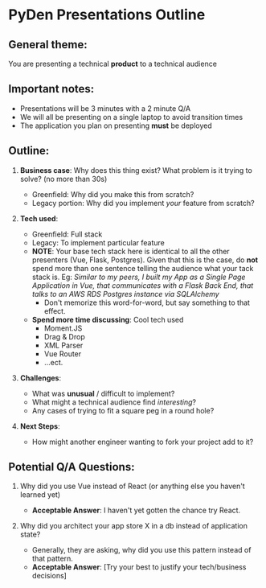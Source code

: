 # PyDen Presentations Outline

## General theme:
You are presenting a technical **product** to a technical audience

## Important notes:
- Presentations will be 3 minutes with a 2 minute Q/A
- We will all be presenting on a single laptop to avoid transition times
- The application you plan on presenting **must** be deployed

## Outline:
1.  **Business case**:  Why does this thing exist?  What problem is it trying to solve? (no more than 30s)
    - Greenfield: Why did you make this from scratch?
    - Legacy portion: Why did you implement _your_ feature from scratch?

2.  **Tech used**:
    - Greenfield: Full stack
    - Legacy: To implement particular feature
    - **NOTE**: Your base tech stack here is identical to all the other presenters (Vue, Flask, Postgres). Given that this is the case, do **not** spend more than one sentence telling the audience what your tack stack is.  Eg: *Similar to my peers, I built my App as a Single Page Application in Vue, that communicates with a Flask Back End, that talks to an AWS RDS Postgres instance via SQLAlchemy*
        - Don't memorize this word-for-word, but say something to that effect.
    - **Spend more time discussing**: Cool tech used
        - Moment.JS
        - Drag & Drop
        - XML Parser
        - Vue Router
        - ...ect.

2.  **Challenges**:
    - What was **unusual** / difficult to implement?
    - What might a technical audience find _interesting_?
    - Any cases of trying to fit a square peg in a round hole?

3. **Next Steps**:
    - How might another engineer wanting to fork your project add to it?

## Potential Q/A Questions:

1. Why did you use Vue instead of React (or anything else you haven't learned yet)
    - **Acceptable Answer**: I haven't yet gotten the chance try React.

2. Why did you architect your app store X in a db instead of application state?
    - Generally, they are asking, why did you use this pattern instead of that pattern.
    - **Acceptable Answer**: [Try your best to justify your tech/business decisions]